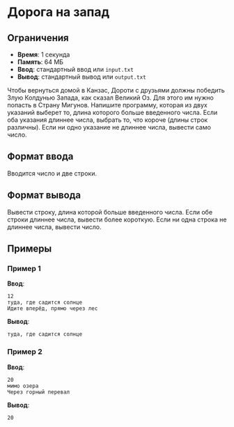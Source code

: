 # Дорога на запад

## Ограничения
- **Время**: 1 секунда
- **Память**: 64 МБ
- **Ввод**: стандартный ввод или `input.txt`
- **Вывод**: стандартный вывод или `output.txt`


Чтобы вернуться домой в Канзас, Дороти с друзьями должны победить Злую Колдунью Запада, как сказал Великий Оз. Для этого им нужно попасть в Страну Мигунов. Напишите программу, которая из двух указаний выберет то, длина которого больше введенного числа. Если оба указания длиннее числа, выбрать то, что короче (длины строк различны). Если ни одно указание не длиннее числа, вывести само число.

## Формат ввода
Вводится число и две строки.

## Формат вывода
Вывести строку, длина которой больше введенного числа. Если обе строки длиннее числа, вывести более короткую. Если ни одна строка не длиннее числа, вывести число.

## Примеры

### Пример 1
**Ввод**:
```
12
туда, где садится солнце
Идите вперёд, прямо через лес
```
**Вывод**:
```
туда, где садится солнце
```

### Пример 2
**Ввод**:
```
20
мимо озера
Через горный перевал
```
**Вывод**:
```
20
```